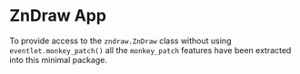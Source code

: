 # ZnDraw App

To provide access to the `zndraw.ZnDraw` class without using `eventlet.monkey_patch()` all the `monkey_patch` features have been extracted into this minimal package.
